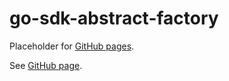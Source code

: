 # go-sdk-abstract-factory

Placeholder for [GitHub pages].

See [GitHub page].

[GitHub page]: https://garage.senzing.com/go-sdk-abstract-factory
[GitHub pages]: https://pages.github.com/
